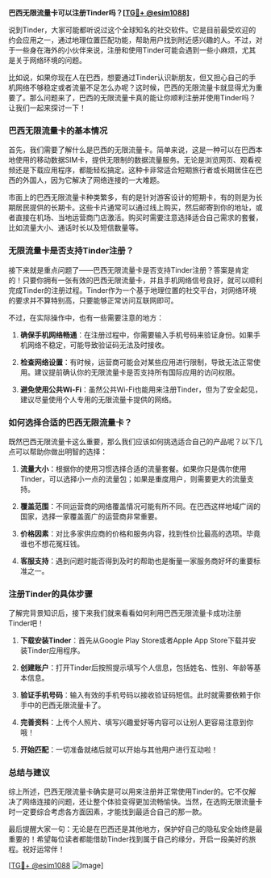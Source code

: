 **巴西无限流量卡可以注册Tinder吗？[[TG💪+ @esim1088](https://t.me/s/esim1088)]**

说到Tinder，大家可能都听说过这个全球知名的社交软件。它是目前最受欢迎的约会应用之一，通过地理位置匹配功能，帮助用户找到附近感兴趣的人。不过，对于一些身在海外的小伙伴来说，注册和使用Tinder可能会遇到一些小麻烦，尤其是关于网络环境的问题。

比如说，如果你现在人在巴西，想要通过Tinder认识新朋友，但又担心自己的手机网络不够稳定或者流量不足怎么办呢？这时候，巴西的无限流量卡就显得尤为重要了。那么问题来了，巴西的无限流量卡真的能让你顺利注册并使用Tinder吗？让我们一起来探讨一下！

### **巴西无限流量卡的基本情况**

首先，我们需要了解什么是巴西的无限流量卡。简单来说，这是一种可以在巴西本地使用的移动数据SIM卡，提供无限制的数据流量服务。无论是浏览网页、观看视频还是下载应用程序，都能轻松搞定。这种卡非常适合短期旅行者或长期居住在巴西的外国人，因为它解决了网络连接的一大难题。

市面上的巴西无限流量卡种类繁多，有的是针对游客设计的短期卡，有的则是为长期居民提供的长期卡。这些卡片通常可以通过线上购买，然后邮寄到你的地址，或者直接在机场、当地运营商门店激活。购买时需要注意选择适合自己需求的套餐，比如流量大小、通话时长以及短信数量等。

### **无限流量卡是否支持Tinder注册？**

接下来就是重点问题了——巴西无限流量卡是否支持Tinder注册？答案是肯定的！只要你拥有一张有效的巴西无限流量卡，并且手机网络信号良好，就可以顺利完成Tinder的注册过程。Tinder作为一个基于地理位置的社交平台，对网络环境的要求并不算特别高，只要能够正常访问互联网即可。

不过，在实际操作中，也有一些需要注意的地方：

1. **确保手机网络畅通**：在注册过程中，你需要输入手机号码来验证身份。如果手机网络不稳定，可能导致验证码无法及时接收。
   
2. **检查网络设置**：有时候，运营商可能会对某些应用进行限制，导致无法正常使用。建议提前确认你的无限流量卡是否支持所有国际应用的访问权限。

3. **避免使用公共Wi-Fi**：虽然公共Wi-Fi也能用来注册Tinder，但为了安全起见，建议尽量使用个人专用的无限流量卡提供的网络。

### **如何选择合适的巴西无限流量卡？**

既然巴西无限流量卡这么重要，那么我们应该如何挑选适合自己的产品呢？以下几点可以帮助你做出明智的选择：

1. **流量大小**：根据你的使用习惯选择合适的流量套餐。如果你只是偶尔使用Tinder，可以选择小一点的流量包；如果是重度用户，则需要更大的流量支持。

2. **覆盖范围**：不同运营商的网络覆盖情况可能有所不同。在巴西这样地域广阔的国家，选择一家覆盖面广的运营商非常重要。

3. **价格因素**：对比多家供应商的价格和服务内容，找到性价比最高的选项。毕竟谁也不想花冤枉钱。

4. **客服支持**：遇到问题时能否得到及时的帮助也是衡量一家服务商好坏的重要标准之一。

### **注册Tinder的具体步骤**

了解完背景知识后，接下来我们就来看看如何利用巴西无限流量卡成功注册Tinder吧！

1. **下载安装Tinder**：首先从Google Play Store或者Apple App Store下载并安装Tinder应用程序。

2. **创建账户**：打开Tinder后按照提示填写个人信息，包括姓名、性别、年龄等基本信息。

3. **验证手机号码**：输入有效的手机号码以接收验证码短信。此时就需要依赖于你手中的巴西无限流量卡了。

4. **完善资料**：上传个人照片、填写兴趣爱好等内容可以让别人更容易注意到你哦！

5. **开始匹配**：一切准备就绪后就可以开始与其他用户进行互动啦！

### **总结与建议**

综上所述，巴西无限流量卡确实是可以用来注册并正常使用Tinder的。它不仅解决了网络连接的问题，还让整个体验变得更加流畅愉快。当然，在选购无限流量卡时一定要综合考虑各方面因素，才能找到最适合自己的那一款。

最后提醒大家一句：无论是在巴西还是其他地方，保护好自己的隐私安全始终是最重要的！希望每位读者都能借助Tinder找到属于自己的缘分，开启一段美好的旅程。祝好运常伴！

[[TG💪+ @esim1088](https://t.me/s/esim1088) ![Image](https://i.postimg.cc/4NQfJmqS/Snipaste-2025-05-13-00-14-12.png)]